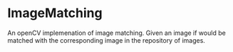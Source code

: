 # ImageMatching
An openCV implemenation of image matching. Given an image if would be matched with the corresponding image in the repository of images.
